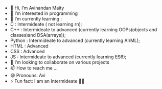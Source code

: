 - 👋 Hi, I’m Avinandan Maity 
- 👀 I’m interested in programming 
- 🌱 I’m currently learning :
- C : Intermideate ( not learning rn);
- C++ : Intermideate to advanced (currently learning OOPs(objects and classes)and DSA(arrays));
- Python : Intermideate to advanced (currently learning AI/ML);
- HTML : Advanced
- CSS : Advanced
- JS : Intermideate to advanced (currently learning ES6);
- 💞️ I’m looking to collaborate on various projects 
- 📫 How to reach me ...
- 😄 Pronouns: Avi
- ⚡ Fun fact: I am an Intermideate 🥲🤣

<!---
FLASH892-ui/FLASH892-ui is a ✨ special ✨ repository because its `README.md` (this file) appears on your GitHub profile.
You can click the Preview link to take a look at your changes.
--->
